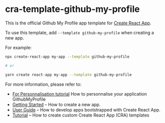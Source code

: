 # cra-template-github-my-profile

This is the official Github My Profile app template for [Create React App](https://github.com/facebook/create-react-app).

To use this template, add `--template github-my-profile` when creating a new app.

For example:

```sh
npx create-react-app my-app --template github-my-profile

# or

yarn create react-app my-app --template github-my-profile
```

For more information, please refer to:
- [For Personnalisation tutorial](https://github.com/rodolphe37/cra-template-github-my-profile/blob/master/template/README.md) How to personnalise your application GithubMyProfile
- [Getting Started](https://create-react-app.dev/docs/getting-started) – How to create a new app.
- [User Guide](https://create-react-app.dev) – How to develop apps bootstrapped with Create React App.
- [Tutorial](https://medium.com/@alexgrischuk/how-to-create-custom-create-react-app-cra-templates-73a5196edeb) – How to create custom Create React App (CRA) templates
